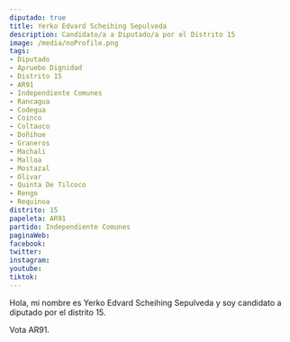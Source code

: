 ```yaml
---
diputado: true
title: Yerko Edvard Scheihing Sepulveda
description: Candidato/a a Diputado/a por el Distrito 15
image: /media/noProfile.png
tags:
- Diputado
- Apruebo Dignidad
- Distrito 15
- AR91
- Independiente Comunes
- Rancagua
- Codegua
- Coinco
- Coltauco
- Doñihue
- Graneros
- Machali
- Malloa
- Mostazal
- Olivar
- Quinta De Tilcoco
- Rengo
- Requinoa
distrito: 15
papeleta: AR91
partido: Independiente Comunes
paginaWeb:
facebook:
twitter:
instagram:
youtube:
tiktok:
---
```

Hola, mi nombre es Yerko Edvard Scheihing Sepulveda y soy candidato a diputado por el distrito 15.

Vota AR91.